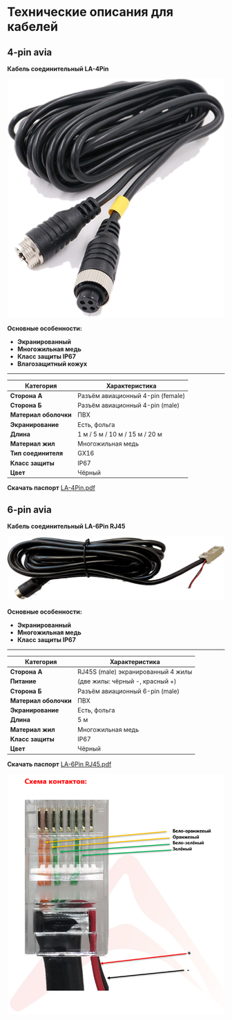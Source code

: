 # Технические описания для кабелей

## 4-pin avia

**Кабель соединительный LA-4Pin**

![la-4pin.png](../../img/la-4pin.png)

**Основные особенности:**

- **Экранированный**
- **Многожильная медь**
- **Класс защиты IP67**
- **Влагозащитный кожух**

---

| **Категория**         | **Характеристика**                |
| --------------------- | --------------------------------- |
| **Сторона А**         | Разъём авиационный 4-pin (female) |
| **Сторона Б**         | Разъём авиационный 4-pin (male)   |
| **Материал оболочки** | ПВХ                               |
| **Экранирование**     | Есть, фольга                      |
| **Длина**             | 1 м / 5 м / 10 м / 15 м / 20 м    |
| **Материал жил**      | Многожильная медь                 |
| **Тип соединителя**   | GX16                              |
| **Класс защиты**      | IP67                              |
| **Цвет**              | Чёрный                            |

**Скачать паспорт** [LA-4Pin.pdf](passports/files/LA-4Pin.pdf ":ignore")

## 6-pin avia

**Кабель соединительный LA-6Pin RJ45**

![la-6pin.png](../../img/la-6pin-rj45.png)

**Основные особенности:**

- **Экранированный**
- **Многожильная медь**
- **Класс защиты IP67**

---

| **Категория**         | **Характеристика**                 |
| --------------------- | ---------------------------------- |
| **Сторона А**         | RJ45S (male) экранированный 4 жилы |
| **Питание**           | (две жилы: чёрный -, красный +)    |
| **Сторона Б**         | Разъём авиационный 6-pin (male)    |
| **Материал оболочки** | ПВХ                                |
| **Экранирование**     | Есть, фольга                       |
| **Длина**             | 5 м                                |
| **Материал жил**      | Многожильная медь                  |
| **Класс защиты**      | IP67                               |
| **Цвет**              | Чёрный                             |

**Скачать паспорт** [LA-6Pin RJ45.pdf](passports/files/LA-6Pin-RJ45.pdf ":ignore")

![la-6pin.png](../../img/rj45-6pin.png)
